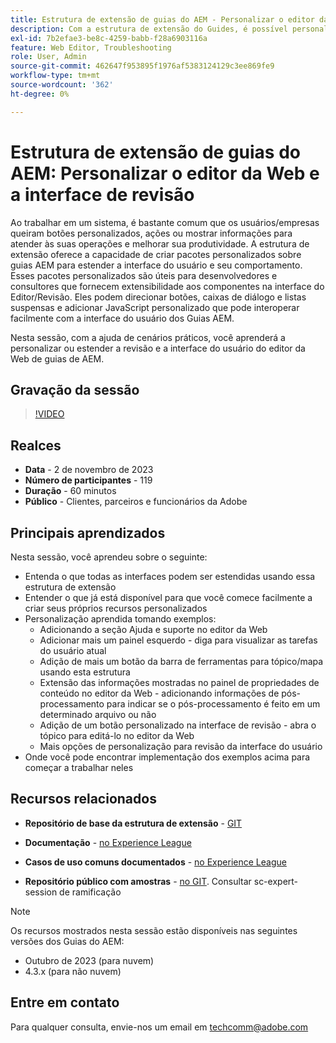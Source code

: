 ```yaml
---
title: Estrutura de extensão de guias do AEM - Personalizar o editor da Web e a interface de revisão
description: Com a estrutura de extensão do Guides, é possível personalizar as seções desejadas da interface de revisão ou do Editor da Web usando JSON, CSS e JavaScript fáceis de atualizar.
exl-id: 7b2efae3-be8c-4259-babb-f28a6903116a
feature: Web Editor, Troubleshooting
role: User, Admin
source-git-commit: 462647f953895f1976af5383124129c3ee869fe9
workflow-type: tm+mt
source-wordcount: '362'
ht-degree: 0%

---
```


# Estrutura de extensão de guias do AEM: Personalizar o editor da Web e a interface de revisão

Ao trabalhar em um sistema, é bastante comum que os usuários/empresas queiram botões personalizados, ações ou mostrar informações para atender às suas operações e melhorar sua produtividade. A estrutura de extensão oferece a capacidade de criar pacotes personalizados sobre guias AEM para estender a interface do usuário e seu comportamento. Esses pacotes personalizados são úteis para desenvolvedores e consultores que fornecem extensibilidade aos componentes na interface do Editor/Revisão. Eles podem direcionar botões, caixas de diálogo e listas suspensas e adicionar JavaScript personalizado que pode interoperar facilmente com a interface do usuário dos Guias AEM.

Nesta sessão, com a ajuda de cenários práticos, você aprenderá a personalizar ou estender a revisão e a interface do usuário do editor da Web de guias de AEM.

## Gravação da sessão

>[!VIDEO](https://video.tv.adobe.com/v/3425476/review-ui-customization-guides-extension-framework-web-editor)

## Realces

- **Data** - 2 de novembro de 2023
- **Número de participantes** - 119
- **Duração** - 60 minutos
- **Público** - Clientes, parceiros e funcionários da Adobe

## Principais aprendizados

Nesta sessão, você aprendeu sobre o seguinte:
- Entenda o que todas as interfaces podem ser estendidas usando essa estrutura de extensão
- Entender o que já está disponível para que você comece facilmente a criar seus próprios recursos personalizados
- Personalização aprendida tomando exemplos:
   - Adicionando a seção Ajuda e suporte no editor da Web
   - Adicionar mais um painel esquerdo - diga para visualizar as tarefas do usuário atual
   - Adição de mais um botão da barra de ferramentas para tópico/mapa usando esta estrutura
   - Extensão das informações mostradas no painel de propriedades de conteúdo no editor da Web - adicionando informações de pós-processamento para indicar se o pós-processamento é feito em um determinado arquivo ou não
   - Adição de um botão personalizado na interface de revisão - abra o tópico para editá-lo no editor da Web
   - Mais opções de personalização para revisão da interface do usuário
- Onde você pode encontrar implementação dos exemplos acima para começar a trabalhar neles


## Recursos relacionados

- **Repositório de base da estrutura de extensão** - [GIT](https://github.com/adobe/guides-extension/tree/main)

- **Documentação** - [no Experience League](../../guides-ui-extensions/aem_guides_framework/basic-customisation.md)

- **Casos de uso comuns documentados** - [no Experience League](../../guides-ui-extensions/aem_guides_framework/jui-framework.md)

- **Repositório público com amostras** - [no GIT](https://github.com/adobe/guides-extension/tree/sc-expert-session). Consultar sc-expert-session de ramificação


>[!NOTE]
>
> Os recursos mostrados nesta sessão estão disponíveis nas seguintes versões dos Guias do AEM:
> - Outubro de 2023 (para nuvem)
> - 4.3.x (para não nuvem)



## Entre em contato

Para qualquer consulta, envie-nos um email em <techcomm@adobe.com>
